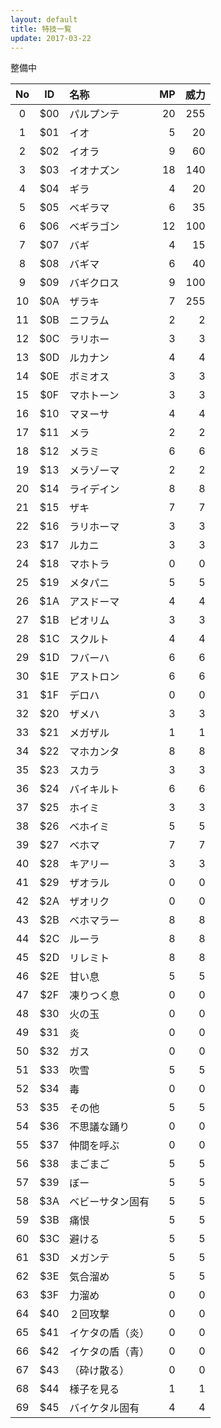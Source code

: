 ```yaml
---
layout: default
title: 特技一覧
update: 2017-03-22
---
```



整備中

| No | ID  | 名称             | MP  | 威力 |
|:--:|:---:|:-----------------|----:|-----:|
|  0 | $00 | パルプンテ       |  20 |  255 |
|  1 | $01 | イオ             |   5 |   20 |
|  2 | $02 | イオラ           |   9 |   60 |
|  3 | $03 | イオナズン       |  18 |  140 |
|  4 | $04 | ギラ             |   4 |   20 |
|  5 | $05 | ベギラマ         |   6 |   35 |
|  6 | $06 | ベギラゴン       |  12 |  100 |
|  7 | $07 | バギ             |   4 |   15 |
|  8 | $08 | バギマ           |   6 |   40 |
|  9 | $09 | バギクロス       |   9 |  100 |
| 10 | $0A | ザラキ           |   7 |  255 |
| 11 | $0B | ニフラム         |   2 |    2 |
| 12 | $0C | ラリホー         |   3 |    3 |
| 13 | $0D | ルカナン         |   4 |    4 |
| 14 | $0E | ボミオス         |   3 |    3 |
| 15 | $0F | マホトーン       |   3 |    3 |
| 16 | $10 | マヌーサ         |   4 |    4 |
| 17 | $11 | メラ             |   2 |    2 |
| 18 | $12 | メラミ           |   6 |    6 |
| 19 | $13 | メラゾーマ       |   2 |    2 |
| 20 | $14 | ライデイン       |   8 |    8 |
| 21 | $15 | ザキ             |   7 |    7 |
| 22 | $16 | ラリホーマ       |   3 |    3 |
| 23 | $17 | ルカニ           |   3 |    3 |
| 24 | $18 | マホトラ         |   0 |    0 |
| 25 | $19 | メタパニ         |   5 |    5 |
| 26 | $1A | アスドーマ       |   4 |    4 |
| 27 | $1B | ピオリム         |   3 |    3 |
| 28 | $1C | スクルト         |   4 |    4 |
| 29 | $1D | フバーハ         |   6 |    6 |
| 30 | $1E | アストロン       |   6 |    6 |
| 31 | $1F | デロハ           |   0 |    0 |
| 32 | $20 | ザメハ           |   3 |    3 |
| 33 | $21 | メガザル         |   1 |    1 |
| 34 | $22 | マホカンタ       |   8 |    8 |
| 35 | $23 | スカラ           |   3 |    3 |
| 36 | $24 | バイキルト       |   6 |    6 |
| 37 | $25 | ホイミ           |   3 |    3 |
| 38 | $26 | ベホイミ         |   5 |    5 |
| 39 | $27 | ベホマ           |   7 |    7 |
| 40 | $28 | キアリー         |   3 |    3 |
| 41 | $29 | ザオラル         |   0 |    0 |
| 42 | $2A | ザオリク         |   0 |    0 |
| 43 | $2B | ベホマラー       |   8 |    8 |
| 44 | $2C | ルーラ           |   8 |    8 |
| 45 | $2D | リレミト         |   8 |    8 |
| 46 | $2E | 甘い息           |   5 |    5 |
| 47 | $2F | 凍りつく息       |   0 |    0 |
| 48 | $30 | 火の玉           |   0 |    0 |
| 49 | $31 | 炎               |   0 |    0 |
| 50 | $32 | ガス             |   0 |    0 |
| 51 | $33 | 吹雪             |   5 |    5 |
| 52 | $34 | 毒               |   0 |    0 |
| 53 | $35 | その他           |   5 |    5 |
| 54 | $36 | 不思議な踊り     |   0 |    0 |
| 55 | $37 | 仲間を呼ぶ       |   0 |    0 |
| 56 | $38 | まごまご         |   5 |    5 |
| 57 | $39 | ぼー             |   5 |    5 |
| 58 | $3A | ベビーサタン固有 |   5 |    5 |
| 59 | $3B | 痛恨             |   5 |    5 |
| 60 | $3C | 避ける           |   5 |    5 |
| 61 | $3D | メガンテ         |   5 |    5 |
| 62 | $3E | 気合溜め         |   5 |    5 |
| 63 | $3F | 力溜め           |   0 |    0 |
| 64 | $40 | ２回攻撃         |   0 |    0 |
| 65 | $41 | イケタの盾（炎） |   0 |    0 |
| 66 | $42 | イケタの盾（青） |   0 |    0 |
| 67 | $43 | （砕け散る）     |   0 |    0 |
| 68 | $44 | 様子を見る       |   1 |    1 |
| 69 | $45 | バイケタル固有   |   4 |    4 |
